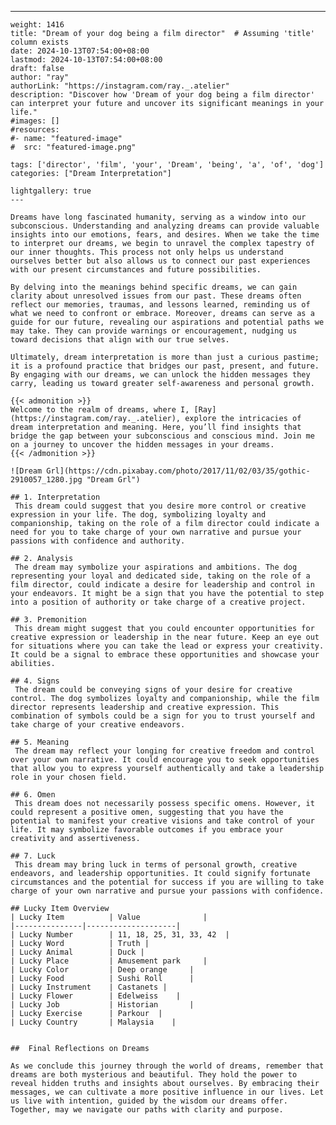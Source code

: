 ---
    weight: 1416
    title: "Dream of your dog being a film director"  # Assuming 'title' column exists
    date: 2024-10-13T07:54:00+08:00
    lastmod: 2024-10-13T07:54:00+08:00
    draft: false
    author: "ray"
    authorLink: "https://instagram.com/ray._.atelier"
    description: "Discover how 'Dream of your dog being a film director' can interpret your future and uncover its significant meanings in your life."
    #images: []
    #resources:
    #- name: "featured-image"
    #  src: "featured-image.png"
    
    tags: ['director', 'film', 'your', 'Dream', 'being', 'a', 'of', 'dog']
    categories: ["Dream Interpretation"]
    
    lightgallery: true
    ---
    
    Dreams have long fascinated humanity, serving as a window into our subconscious. Understanding and analyzing dreams can provide valuable insights into our emotions, fears, and desires. When we take the time to interpret our dreams, we begin to unravel the complex tapestry of our inner thoughts. This process not only helps us understand ourselves better but also allows us to connect our past experiences with our present circumstances and future possibilities.
    
    By delving into the meanings behind specific dreams, we can gain clarity about unresolved issues from our past. These dreams often reflect our memories, traumas, and lessons learned, reminding us of what we need to confront or embrace. Moreover, dreams can serve as a guide for our future, revealing our aspirations and potential paths we may take. They can provide warnings or encouragement, nudging us toward decisions that align with our true selves.
    
    Ultimately, dream interpretation is more than just a curious pastime; it is a profound practice that bridges our past, present, and future. By engaging with our dreams, we can unlock the hidden messages they carry, leading us toward greater self-awareness and personal growth.
    
    {{< admonition >}}
    Welcome to the realm of dreams, where I, [Ray](https://instagram.com/ray._.atelier), explore the intricacies of dream interpretation and meaning. Here, you’ll find insights that bridge the gap between your subconscious and conscious mind. Join me on a journey to uncover the hidden messages in your dreams.
    {{< /admonition >}}
    
    ![Dream Grl](https://cdn.pixabay.com/photo/2017/11/02/03/35/gothic-2910057_1280.jpg "Dream Grl")
    
    ## 1. Interpretation
     This dream could suggest that you desire more control or creative expression in your life. The dog, symbolizing loyalty and companionship, taking on the role of a film director could indicate a need for you to take charge of your own narrative and pursue your passions with confidence and authority.
    
    ## 2. Analysis
     The dream may symbolize your aspirations and ambitions. The dog representing your loyal and dedicated side, taking on the role of a film director, could indicate a desire for leadership and control in your endeavors. It might be a sign that you have the potential to step into a position of authority or take charge of a creative project.
    
    ## 3. Premonition
     This dream might suggest that you could encounter opportunities for creative expression or leadership in the near future. Keep an eye out for situations where you can take the lead or express your creativity. It could be a signal to embrace these opportunities and showcase your abilities.
    
    ## 4. Signs
     The dream could be conveying signs of your desire for creative control. The dog symbolizes loyalty and companionship, while the film director represents leadership and creative expression. This combination of symbols could be a sign for you to trust yourself and take charge of your creative endeavors.
    
    ## 5. Meaning
     The dream may reflect your longing for creative freedom and control over your own narrative. It could encourage you to seek opportunities that allow you to express yourself authentically and take a leadership role in your chosen field.
    
    ## 6. Omen
     This dream does not necessarily possess specific omens. However, it could represent a positive omen, suggesting that you have the potential to manifest your creative visions and take control of your life. It may symbolize favorable outcomes if you embrace your creativity and assertiveness.
    
    ## 7. Luck
     This dream may bring luck in terms of personal growth, creative endeavors, and leadership opportunities. It could signify fortunate circumstances and the potential for success if you are willing to take charge of your own narrative and pursue your passions with confidence.
    
    ## Lucky Item Overview
    | Lucky Item          | Value              |
    |---------------|--------------------|
    | Lucky Number        | 11, 18, 25, 31, 33, 42  |
    | Lucky Word          | Truth |
    | Lucky Animal        | Duck |
    | Lucky Place         | Amusement park     |
    | Lucky Color         | Deep orange     |
    | Lucky Food          | Sushi Roll      |
    | Lucky Instrument    | Castanets |
    | Lucky Flower        | Edelweiss    |
    | Lucky Job           | Historian       |
    | Lucky Exercise      | Parkour  |
    | Lucky Country       | Malaysia    |
    
    
    ##  Final Reflections on Dreams
    
    As we conclude this journey through the world of dreams, remember that dreams are both mysterious and beautiful. They hold the power to reveal hidden truths and insights about ourselves. By embracing their messages, we can cultivate a more positive influence in our lives. Let us live with intention, guided by the wisdom our dreams offer. Together, may we navigate our paths with clarity and purpose.
    